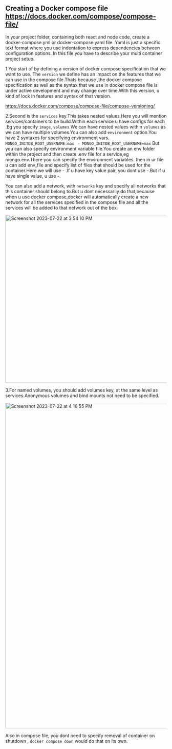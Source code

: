 ## Creating a Docker compose file https://docs.docker.com/compose/compose-file/
In your project folder, containing both react and node code, create a docker-compose.yml or docker-compose.yaml file.
Yaml is just a specific text format where you use indentation to express dependencies between configuration options.
In this file you have to describe your multi container project setup.

1.You start of by defining a version of docker compose specification that we want to use.
The ``version`` we define has an impact on the features that we can use in the compose file.Thats because ,the docker compose specification as well as the syntax that we use in docker compose file is under active development and may change over time.With this version, u kind of lock in features and syntax of that version.  

https://docs.docker.com/compose/compose-file/compose-versioning/  

2.Second is the ``services`` key.This takes nested values.Here you will mention services/containers to be build.Within each service u have configs for each .Eg you specify ``image``, ``volumes``.We can have nested values within ``volumes`` as we can have multiple volumes.You can also add ``environment`` option.You have 2 syntaxes for specifying environment vars.
 ``MONGO_INITDB_ROOT_USERNAME:max``
 `` - MONGO_INITDB_ROOT_USERNAME=max``
But you can also specify environment variable file.You create an env folder within the project and then create .env file for a service,eg mongo.env.There you can specify the environment variables.
then in ur file u can add env_file and specify list of files that should be used for the container.Here we will use - .If u have key value pair,
you dont use -.But if u have single value, u use -.

You can also add a network, with ``networks`` key and specify all networks that this container should belong to.But u dont necessarily do that,because when u use docker compose,docker will automatically create a new network for all the services specified in the compose file and all the services will be added to that network out of the box.   

<img width="523" alt="Screenshot 2023-07-22 at 3 54 10 PM" src="https://github.com/Surbhi-Kohli/DockerAndk8s/assets/32058209/20b51e31-50a4-4f75-8e41-e5ac87290782">  

3.For named volumes, you should add volumes key, at the same level as services.Anonymous volumes and bind mounts not need to be specified.  

<img width="1014" alt="Screenshot 2023-07-22 at 4 16 55 PM" src="https://github.com/Surbhi-Kohli/DockerAndk8s/assets/32058209/f9bd2ab8-7608-458c-93d3-a66e70674e43">


Also in compose file, you dont need to specify removal of container on shutdown , ``docker compose down`` would do that on its own. 

